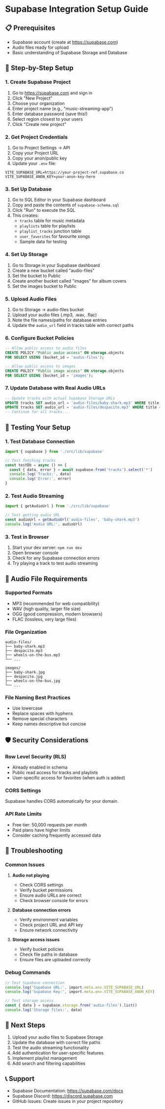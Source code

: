 # Supabase Integration Setup Guide

## 📋 Prerequisites
- Supabase account (create at https://supabase.com)
- Audio files ready for upload
- Basic understanding of Supabase Storage and Database

## 🚀 Step-by-Step Setup

### 1. Create Supabase Project
1. Go to https://supabase.com and sign in
2. Click "New Project"
3. Choose your organization
4. Enter project name (e.g., "music-streaming-app")
5. Enter database password (save this!)
6. Select region closest to your users
7. Click "Create new project"

### 2. Get Project Credentials
1. Go to Project Settings → API
2. Copy your Project URL
3. Copy your anon/public key
4. Update your `.env` file:
```env
VITE_SUPABASE_URL=https://your-project-ref.supabase.co
VITE_SUPABASE_ANON_KEY=your-anon-key-here
```

### 3. Set Up Database
1. Go to SQL Editor in your Supabase dashboard
2. Copy and paste the contents of `supabase-schema.sql`
3. Click "Run" to execute the SQL
4. This creates:
   - `tracks` table for music metadata
   - `playlists` table for playlists
   - `playlist_tracks` junction table
   - `user_favorites` for favourite songs
   - Sample data for testing

### 4. Set Up Storage
1. Go to Storage in your Supabase dashboard
2. Create a new bucket called "audio-files"
3. Set the bucket to Public
4. Create another bucket called "images" for album covers
5. Set the images bucket to Public

### 5. Upload Audio Files
1. Go to Storage → audio-files bucket
2. Upload your audio files (.mp3, .wav, .flac)
3. Note the file names/paths for database entries
4. Update the `audio_url` field in tracks table with correct paths

### 6. Configure Bucket Policies
```sql
-- Allow public access to audio files
CREATE POLICY "Public audio access" ON storage.objects
FOR SELECT USING (bucket_id = 'audio-files');

-- Allow public access to images
CREATE POLICY "Public image access" ON storage.objects
FOR SELECT USING (bucket_id = 'images');
```

### 7. Update Database with Real Audio URLs
```sql
-- Update tracks with actual Supabase Storage URLs
UPDATE tracks SET audio_url = 'audio-files/baby-shark.mp3' WHERE title = 'Baby Shark';
UPDATE tracks SET audio_url = 'audio-files/despacito.mp3' WHERE title = 'Despacito';
-- Continue for all tracks...
```

## 🔧 Testing Your Setup

### 1. Test Database Connection
```typescript
import { supabase } from './src/lib/supabase'

// Test fetching tracks
const testDb = async () => {
  const { data, error } = await supabase.from('tracks').select('*')
  console.log('Tracks:', data)
  console.log('Error:', error)
}
```

### 2. Test Audio Streaming
```typescript
import { getAudioUrl } from './src/lib/supabase'

// Test getting audio URL
const audioUrl = getAudioUrl('audio-files', 'baby-shark.mp3')
console.log('Audio URL:', audioUrl)
```

### 3. Test in Browser
1. Start your dev server: `npm run dev`
2. Open browser console
3. Check for any Supabase connection errors
4. Try playing a track to test audio streaming

## 🎵 Audio File Requirements

### Supported Formats
- MP3 (recommended for web compatibility)
- WAV (high quality, larger file size)
- OGG (good compression, modern browsers)
- FLAC (lossless, very large files)

### File Organization
```
audio-files/
├── baby-shark.mp3
├── despacito.mp3
├── wheels-on-the-bus.mp3
└── ...

images/
├── baby-shark.jpg
├── despacito.jpg
├── wheels-on-the-bus.jpg
└── ...
```

### File Naming Best Practices
- Use lowercase
- Replace spaces with hyphens
- Remove special characters
- Keep names descriptive but concise

## 🛡️ Security Considerations

### Row Level Security (RLS)
- Already enabled in schema
- Public read access for tracks and playlists
- User-specific access for favorites (when auth is added)

### CORS Settings
Supabase handles CORS automatically for your domain.

### API Rate Limits
- Free tier: 50,000 requests per month
- Paid plans have higher limits
- Consider caching frequently accessed data

## 🐛 Troubleshooting

### Common Issues

1. **Audio not playing**
   - Check CORS settings
   - Verify bucket permissions
   - Ensure audio URLs are correct
   - Check browser console for errors

2. **Database connection errors**
   - Verify environment variables
   - Check project URL and API key
   - Ensure network connectivity

3. **Storage access issues**
   - Verify bucket policies
   - Check file paths in database
   - Ensure files are uploaded correctly

### Debug Commands
```typescript
// Test Supabase connection
console.log('Supabase URL:', import.meta.env.VITE_SUPABASE_URL)
console.log('Supabase Key:', import.meta.env.VITE_SUPABASE_ANON_KEY)

// Test storage access
const { data } = supabase.storage.from('audio-files').list()
console.log('Storage files:', data)
```

## 🚀 Next Steps

1. Upload your audio files to Supabase Storage
2. Update the database with correct file paths
3. Test the audio streaming functionality
4. Add authentication for user-specific features
5. Implement playlist management
6. Add search and filtering capabilities

## 📞 Support

- Supabase Documentation: https://supabase.com/docs
- Supabase Discord: https://discord.supabase.com
- GitHub Issues: Create issues in your project repository